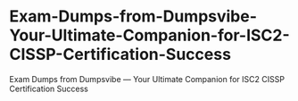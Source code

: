 # Exam-Dumps-from-Dumpsvibe-Your-Ultimate-Companion-for-ISC2-CISSP-Certification-Success
Exam Dumps from Dumpsvibe — Your Ultimate Companion for ISC2 CISSP Certification Success
